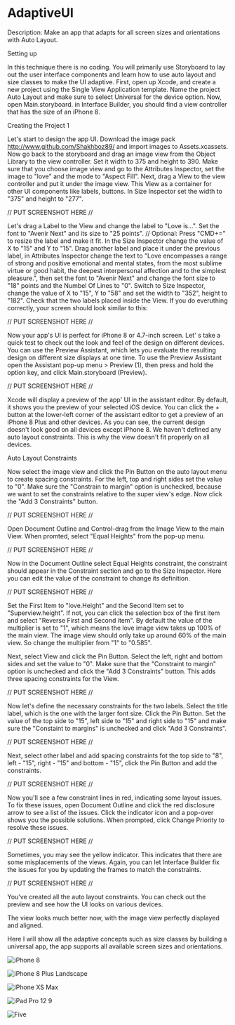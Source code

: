 # AdaptiveUI

Description: Make an app that adapts for all screen sizes and orientations with Auto Layout.

Setting up 

In this technique there is no coding. You will primarily use Storyboard to lay out the
user interface components and learn how to use auto layout and size classes to make the
UI adaptive.
First, open up Xcode, and create a new project using the Single View Application template.
Name the project Auto Layout and make sure to select Universal for the device option.
Now, open Main.storyboard. in Interface Builder, you should find a view controller that
has the size of an iPhone 8.

Creating the Project 1

Let's start to design the app UI. Download the image pack http://www.github.com/Shakhboz89/ and import images to Assets.xcassets.
Now go back to the storyboard and drag an image view from the Object Library to the view controller. Set it width to 375 and height to 390. Make sure that you choose image view and go to the Attributes Inspector, set the image to "love" and the mode to "Aspect Fill".
Next, drag a View to the view controller and put it under the image view. This View as a container for other UI components like labels, buttons. In Size Inspector set the width to "375" and height to "277".

// PUT SCREENSHOT HERE //

Let's drag a Label to the View and change the label to "Love is...". Set the font to "Avenir Next" and its size to "25 points". 
// Optional: Press "CMD+=" to resize the label and make it fit.
In the Size Inspector change the value of X to "15" and Y to "15".
Drag another label and place it under the previous label, in Attributes Inspector change the text to "Love encompasses a range of strong and positive emotional and mental states, from the most sublime virtue or good habit, the deepest interpersonal affection and to the simplest pleasure.", then set the font to "Avenir Next" and change the font size to "18" points and the Numbel Of Lines to "0".
Switch to Size Inspector, change the value of X to "15", Y to "58" and set the width to "352", height to "182".
Check that the two labels placed inside the View. If you do everuthing correctly, your screen should look similar to this: 

// PUT SCREENSHOT HERE //

Now your app's UI is perfect for iPhone 8 or  4.7-inch screen. Let' s take a quick test to check out the look and feel of the design on different devices.
You can use the Preview Assistant, which lets you evaluate the resulting design on different size displays at one time.
To use the Preview Assistant open the Assistant pop-up menu > Preview (1), then press and hold the option key, and click Main.storyboard (Preview).

// PUT SCREENSHOT HERE //

Xcode will display a preview of the app' UI in the assistant editor. By default, it shows you the preview of your selected iOS device. You can click the + button at the lower-left corner of the assistant editor to get a preview of an iPhone 8 Plus and other devices. As you can see, the current design doesn't look good on all devices except iPhone 8. We haven't defined any auto layout constraints. This is why the view doesn't fit properly on all devices.

Auto Layout Constraints

Now select the image view and click the Pin Button on the auto layout menu to create spacing constraints. For the left, top and right sides set the value to "0". Make sure the "Constrain to margin" option is unchecked, because we want to set the constraints relative to the super view's edge. Now click the "Add 3 Constraints" button.

// PUT SCREENSHOT HERE //

Open Document Outline and Control-drag from the Image View to the main View. When promted, select "Equal Heights" from the pop-up menu.

// PUT SCREENSHOT HERE //

Now in the Document Outline select Equal Heights constraint, the constraint should appear in the Constraint section and go to the Size Inspector. Here you can edit the value of the constraint to change its definition.

// PUT SCREENSHOT HERE //

Set the First Item to "love.Height" and the Second Item set to "Superview.height". If not, you can click the selection box of the first item and select "Reverse First and Second item". By default the value of the multiplier is set to "1", which means the love image view takes up 100% of the main view. The image view should only take up around 60% of the main view. So change the multiplier from "1" to "0.585". 

Next, select View and click the Pin Button. Select the left, right and bottom sides and set the value to "0". Make sure that the "Constraint to margin" option is unchecked and click the "Add 3 Constraints" button. This adds three spacing constraints for the View.

// PUT SCREENSHOT HERE //

Now let's define the necessary constraints for the two labels.
Select the title label, which is the one with the larger font size. Click the Pin Button. Set the value of the top side to "15", left side to "15" and right side to "15" and make sure the "Constaint to margins" is unchecked and click "Add 3 Constraints".

// PUT SCREENSHOT HERE //

Next, select other label and add spacing constraints fot the top side to "8", left - "15", right - "15" and bottom - "15", click the Pin Button and add the constraints.

// PUT SCREENSHOT HERE //

Now you'll see a few constraint lines in red, indicating some layout issues. To fix these issues, open Document Outline and click the red disclosure arrow to see a list of the issues. Click the indicator icon and a pop-over shows you the possible solutions. When prompted, click Change Priority to resolve these issues.

// PUT SCREENSHOT HERE //

Sometimes, you may see the yellow indicator. This indicates that there are some misplacements of the views. Again, you can let Interface Builder fix the issues for you by updating the frames to match the constraints.

// PUT SCREENSHOT HERE //

You've created all the auto layout constraints. You can check out the preview and see how the UI looks on various devices.

The view looks much better now, with the image view perfectly displayed and aligned.




Here I will show all the adaptive concepts such as size classes by building a universal app, the app supports all available screen sizes and orientations.


![iPhone 8](https://user-images.githubusercontent.com/46559168/54486921-ed0ce500-48b0-11e9-9c5f-99ca5ed185c5.png)

![iPhone 8 Plus Landscape](https://user-images.githubusercontent.com/46559168/54486942-41b06000-48b1-11e9-892f-bdd5f2dd12e8.png)

![iPhone XS Max](https://user-images.githubusercontent.com/46559168/54486946-4543e700-48b1-11e9-90a6-2c9a024cef7f.png)

![iPad Pro 12 9](https://user-images.githubusercontent.com/46559168/54486950-4bd25e80-48b1-11e9-9e77-ba2bd3fc941c.png)

![Five](https://user-images.githubusercontent.com/46559168/54486952-51c83f80-48b1-11e9-8cb1-81c4ddf9d11a.png)



